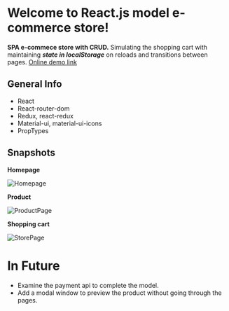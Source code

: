 # Welcome to React.js model e-commerce store!

**SPA e-commece store with CRUD.** Simulating the shopping cart with maintaining ***state in localStorage*** on reloads and transitions between pages. <a href="https://react-e-commerce-store-model.web.app"  target="_blank"/>Online demo link<a/>
## General Info
 - React
 - React-router-dom
 - Redux, react-redux
 - Material-ui, material-ui-icons
 - PropTypes
 
## Snapshots
**Homepage**
 
![Homepage](https://i.ibb.co/bKvmYkH/screencapture-react-e-commerce-store-model-web-app-2021-08-01-15-42-34.png)

**Product**
 
![ProductPage](https://i.ibb.co/CsZhCyB/screencapture-react-e-commerce-store-model-web-app-product-4-2021-08-01-15-42-52.png)

**Shopping cart**
 
![StorePage](https://i.ibb.co/LxgHnx1/screencapture-react-e-commerce-store-model-web-app-store-2021-08-01-15-43-05.png)

# In Future
 - Examine the payment api to complete the model.
 - Add a modal window to preview the product without going through the pages.
